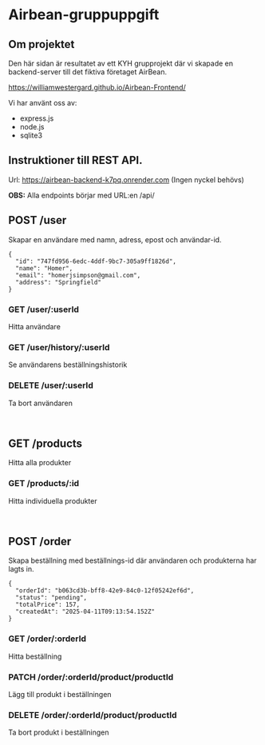 # Airbean-gruppuppgift

## Om projektet

Den här sidan är resultatet av ett KYH grupprojekt där vi skapade en backend-server till det fiktiva företaget AirBean.

https://williamwestergard.github.io/Airbean-Frontend/

Vi har använt oss av:
- express.js
- node.js
- sqlite3


## Instruktioner till REST API.
Url:  https://airbean-backend-k7pq.onrender.com
(Ingen nyckel behövs)

**OBS:** Alla endpoints börjar med URL:en /api/


## POST /user
Skapar en användare med namn, adress, epost och användar-id.
```
{
  "id": "747fd956-6edc-4ddf-9bc7-305a9ff1826d",
  "name": "Homer",
  "email": "homerjsimpson@gmail.com",
  "address": "Springfield"
}
```

### GET /user/:userId
Hitta användare

### GET /user/history/:userId
Se användarens beställningshistorik

### DELETE /user/:userId
Ta bort användaren

<br>

## GET /products 
Hitta alla produkter

### GET /products/:id
Hitta individuella produkter

<br>

## POST /order 
Skapa beställning med beställnings-id där användaren och produkterna har lagts in. 
```
{
  "orderId": "b063cd3b-bff8-42e9-84c0-12f05242ef6d",
  "status": "pending",
  "totalPrice": 157,
  "createdAt": "2025-04-11T09:13:54.152Z"
}
```

### GET /order/:orderId
Hitta beställning

### PATCH /order/:orderId/product/productId
Lägg till produkt i beställningen

### DELETE /order/:orderId/product/productId
Ta bort produkt i beställningen
